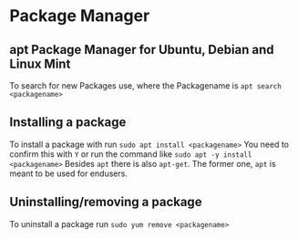# Package Manager
## apt Package Manager for Ubuntu, Debian and Linux Mint
To search for new Packages use, where the Packagename is _<packagename>_
`apt search <packagename>`

## Installing a package
To install a package with _<packagename>_ run
`sudo apt install <packagename>`  You need to confirm this with `Y` or run the command like
`sudo apt -y install <packagename>`
Besides `apt` there is also `apt-get`. The former one, `apt` is meant
to be used for endusers.

## Uninstalling/removing a package
To uninstall a package run `sudo yum remove <packagename>`
